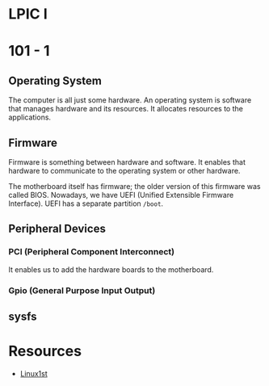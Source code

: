 # LPIC I

# 101 - 1

## Operating System

The computer is all just some hardware. An operating system is software that manages hardware and its resources. It allocates resources to the applications.

## Firmware

Firmware is something between hardware and software. It enables that hardware to communicate to the operating system or other hardware.

The motherboard itself has firmware; the older version of this firmware was called BIOS. Nowadays, we have UEFI (Unified Extensible Firmware Interface). UEFI has a separate partition `/boot`.

## Peripheral Devices

### PCI (Peripheral Component Interconnect)

It enables us to add the hardware boards to the motherboard.

### Gpio (General Purpose Input Output)

## sysfs

# Resources 

- [Linux1st](https://linux1st.com/)